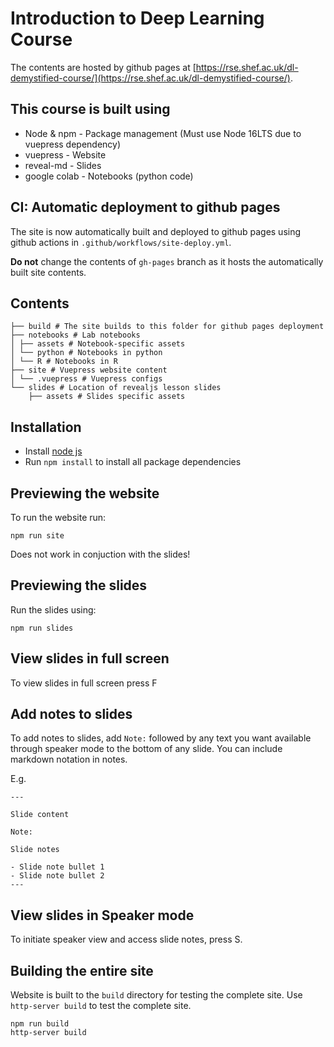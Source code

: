 # Introduction to Deep Learning Course

The contents are hosted by github pages at [https://rse.shef.ac.uk/dl-demystified-course/](https://rse.shef.ac.uk/dl-demystified-course/).

## This course is built using 

* Node & npm - Package management (Must use Node 16LTS due to vuepress dependency)
* vuepress - Website 
* reveal-md - Slides
* google colab - Notebooks (python code)

## CI: Automatic deployment to github pages

The site is now automatically built and deployed to github pages using github actions in `.github/workflows/site-deploy.yml`.

**Do not** change the contents of `gh-pages` branch as it hosts the automatically built site contents. 

## Contents

```
├── build # The site builds to this folder for github pages deployment
├── notebooks # Lab notebooks
│ ├── assets # Notebook-specific assets
│ └── python # Notebooks in python
│ └── R # Notebooks in R
├── site # Vuepress website content
│ └── .vuepress # Vuepress configs
└── slides # Location of revealjs lesson slides
    ├── assets # Slides specific assets
```

## Installation

* Install [node js](https://nodejs.org/)
* Run `npm install` to install all package dependencies


## Previewing the website 

To run the website run:

```
npm run site
```

Does not work in conjuction with the slides!

## Previewing the slides

Run the slides using:

```
npm run slides
```
## View slides in full screen

To view slides in full screen press F

## Add notes to slides

To add notes to slides, add `Note:` followed by any text you want available through speaker mode to the bottom of any slide. You can include markdown notation in notes.

E.g.

```
---

Slide content

Note:

Slide notes

- Slide note bullet 1
- Slide note bullet 2
---
```

## View slides in Speaker mode

To initiate speaker view and access slide notes, press S. 

## Building the entire site

Website is built to the `build` directory for testing the complete site. Use `http-server build` to test the complete site. 

```
npm run build
http-server build
```
